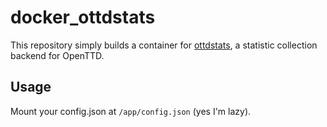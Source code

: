 # docker_ottdstats

This repository simply builds a container for [ottdstats](https://dev.openttdcoop.org/projects/ottdstats), a statistic collection backend for OpenTTD.

## Usage

Mount your config.json at `/app/config.json` (yes I'm lazy).
